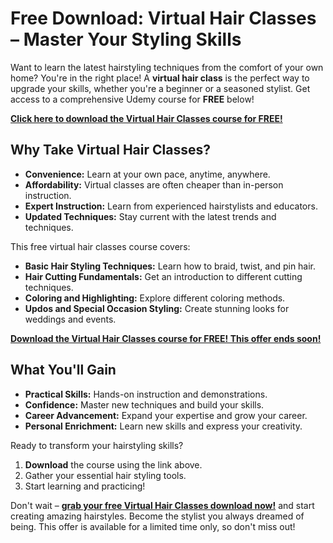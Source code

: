 # Free Download: Virtual Hair Classes – Master Your Styling Skills

Want to learn the latest hairstyling techniques from the comfort of your own home? You're in the right place! A **virtual hair class** is the perfect way to upgrade your skills, whether you're a beginner or a seasoned stylist. Get access to a comprehensive Udemy course for **FREE** below!

[**Click here to download the Virtual Hair Classes course for FREE!**](https://udemywork.com/virtual-hair-classes)

## Why Take Virtual Hair Classes?

*   **Convenience:** Learn at your own pace, anytime, anywhere.
*   **Affordability:** Virtual classes are often cheaper than in-person instruction.
*   **Expert Instruction:** Learn from experienced hairstylists and educators.
*   **Updated Techniques:** Stay current with the latest trends and techniques.

This free virtual hair classes course covers:

*   **Basic Hair Styling Techniques:** Learn how to braid, twist, and pin hair.
*   **Hair Cutting Fundamentals:** Get an introduction to different cutting techniques.
*   **Coloring and Highlighting:** Explore different coloring methods.
*   **Updos and Special Occasion Styling:** Create stunning looks for weddings and events.

[**Download the Virtual Hair Classes course for FREE! This offer ends soon!**](https://udemywork.com/virtual-hair-classes)

## What You'll Gain

*   **Practical Skills:** Hands-on instruction and demonstrations.
*   **Confidence:** Master new techniques and build your skills.
*   **Career Advancement:** Expand your expertise and grow your career.
*   **Personal Enrichment:** Learn new skills and express your creativity.

Ready to transform your hairstyling skills?

1.  **Download** the course using the link above.
2.  Gather your essential hair styling tools.
3.  Start learning and practicing!

Don't wait – **[grab your free Virtual Hair Classes download now!](https://udemywork.com/virtual-hair-classes)** and start creating amazing hairstyles. Become the stylist you always dreamed of being. This offer is available for a limited time only, so don't miss out!
